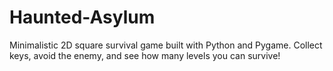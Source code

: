 # Haunted-Asylum
Minimalistic 2D square survival game built with Python and Pygame. Collect keys, avoid the enemy, and see how many levels you can survive!
